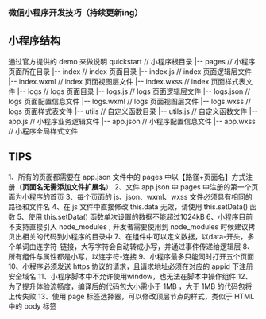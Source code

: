 ### 微信小程序开发技巧（持续更新ing）

## 小程序结构

通过官方提供的 demo 来做说明
	quickstart				// 小程序根目录
	     |-- pages				// 小程序页面所在目录
		|-- index			// index 页面目录
		     |-- index.js 		// index 页面逻辑层文件
		     |-- index.wxml 		// index 页面视图层文件
		     |-- index.wxss 		// index 页面样式表文件
		|-- logs 			// logs 页面目录
		     |-- logs.js 			// logs 页面逻辑层文件
		     |-- logs.json 		// logs 页面配置信息文件
		     |-- logs.wxml 		// logs 页面视图层文件
		     |-- logs.wxss 		// logs 页面样式表文件
	     |-- utils 				// 自定义函数目录
		|-- utils.js 			// 自定义函数文件
	     |-- app.js 				// 小程序业务逻辑文件
	     |-- app.json 			// 小程序配置信息文件
	     |-- app.wxss 			// 小程序全局样式文件

## **TIPS**

1、所有的页面都需要在 app.json 文件中的 pages 中以【路径+页面名】方式注册（**页面名无需添加文件扩展名**）
2、文件 app.json 中 pages 中注册的第一个页面为小程序的首页
3、每个页面的 js、json、wxml、wxss 文件必须具有相同的路径和文件名
4、在 js 文件中直接修改 this.data 无效，请使用 this.setData() 函数
5、使用 this.setData() 函数单次设置的数据不能超过1024kB
6、小程序目前不支持直接引入 node_modules , 开发者需要使用到 node_modules 时候建议拷贝出相关的代码到小程序的目录中
7、在组件中可以定义数据，以data-开头，多个单词由连字符-链接，大写字符会自动转成小写，并通过事件传递给逻辑层
8、所有组件与属性都是小写，以连字符-连接 
9、小程序最多只能同时打开五个页面
10、小程序必须发送 https 协议的请求，且请求地址必须在对应的 appid 下注册安全域名
11、小程序脚本中不允许使用window，也无法在脚本中操作组件
12、为了提升体验流畅度，编译后的代码包大小需小于 1MB ，大于 1MB 的代码包将上传失败
13、使用 page 标签选择器，可以修改顶层节点的样式，类似于 HTML 中的 body 标签